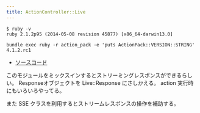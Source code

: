 ```yaml
---
title: ActionController::Live
---
```


```
$ ruby -v
ruby 2.1.2p95 (2014-05-08 revision 45877) [x86_64-darwin13.0]
```

```
bundle exec ruby -r action_pack -e 'puts ActionPack::VERSION::STRING'
4.1.2.rc1
```

* [ソースコード](https://github.com/rails/rails/blob/v4.1.2.rc1/actionpack/lib/action_controller/metal/live.rb)

このモジュールをミックスインするとストリーミングレスポンスができるらしい。
Responseオブジェクトを Live::Response にさしかえる。
action 実行時にもいろいろやってる。

また SSE クラスを利用するとストリームレスポンスの操作を補助する。
